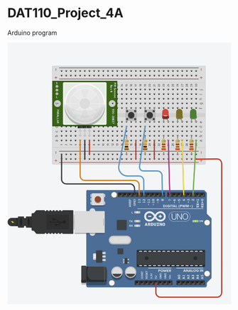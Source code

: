 # DAT110_Project_4A
Arduino program

![alt text](https://github.com/180312/DAT110_Project_4A/blob/master/Arduino.png)
